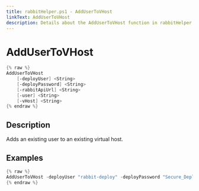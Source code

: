 ```yaml
---
title: rabbitHelper.ps1 - AddUserToVHost
linkText: AddUserToVHost
description: Details about the AddUserToVHost function in rabbitHelper.ps1 helper script
---
```


# AddUserToVHost

```PowerShell
{% raw %}
AddUserToVHost
    [-deployUser] <String>
    [-deployPassword] <String>
    [-rabbitApiUrl] <String>
    [-user] <String>
    [-vHost] <String>
{% endraw %}
```

## Description

Adds an existing user to an existing virtual host.

## Examples

```PowerShell
{% raw %}
AddUserToVHost -deployUser "rabbit-deploy" -deployPassword "Secure_Deploy_Password" -rabbitApiUrl "http://myrabbitserver:15672/api" -user "MyRabbitUser" -vHost "MyRabbitVHost"
{% endraw %}
```
